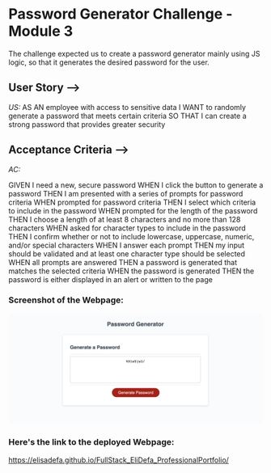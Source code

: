 # Password Generator Challenge - Module 3

The challenge expected us to create a password generator mainly using JS logic, so that it generates the desired password for the user.

## User Story -->
_US:_
AS AN employee with access to sensitive data
I WANT to randomly generate a password that meets certain criteria
SO THAT I can create a strong password that provides greater security

## Acceptance Criteria -->
_AC:_

GIVEN I need a new, secure password
WHEN I click the button to generate a password
THEN I am presented with a series of prompts for password criteria
WHEN prompted for password criteria
THEN I select which criteria to include in the password
WHEN prompted for the length of the password
THEN I choose a length of at least 8 characters and no more than 128 characters
WHEN asked for character types to include in the password
THEN I confirm whether or not to include lowercase, uppercase, numeric, and/or special characters
WHEN I answer each prompt
THEN my input should be validated and at least one character type should be selected
WHEN all prompts are answered
THEN a password is generated that matches the selected criteria
WHEN the password is generated
THEN the password is either displayed in an alert or written to the page

### Screenshot of the Webpage:
<img width="518" alt="READMESS3.png" src="READMESS3.png">

### Here's the link to the deployed Webpage:
https://elisadefa.github.io/FullStack_EliDefa_ProfessionalPortfolio/
